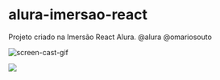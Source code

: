 # alura-imersao-react
Projeto criado na Imersão React Alura. @alura @omariosouto


![screen-cast-gif](https://media.giphy.com/media/909jXEoABdQzob0IgR/giphy.gif)


<img src="https://media.giphy.com/media/vFKqnCdLPNOKc/giphy.gif" />
